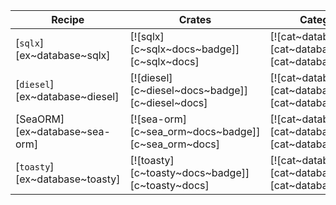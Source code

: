 | Recipe | Crates | Categories |
|--------|--------|------------|
| [`sqlx`][ex~database~sqlx] | [![sqlx][c~sqlx~docs~badge]][c~sqlx~docs] | [![cat~database][cat~database~badge]][cat~database] |
| [`diesel`][ex~database~diesel] | [![diesel][c~diesel~docs~badge]][c~diesel~docs] | [![cat~database][cat~database~badge]][cat~database] |
| [SeaORM][ex~database~sea-orm] | [![sea-orm][c~sea_orm~docs~badge]][c~sea_orm~docs] | [![cat~database][cat~database~badge]][cat~database] |
| [`toasty`][ex~database~toasty] | [![toasty][c~toasty~docs~badge]][c~toasty~docs] | [![cat~database][cat~database~badge]][cat~database] |
